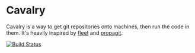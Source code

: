 # Cavalry

Cavalry is a way to get git repositories onto machines, then run the code in them. It's heavily inspired by [fleet](https://github.com/substack/fleet) and [propagit](https://github.com/substack/propagit).

[![Build Status](https://travis-ci.org/davidbanham/cavalry.png?branch=master)](https://travis-ci.org/davidbanham/cavalry)
